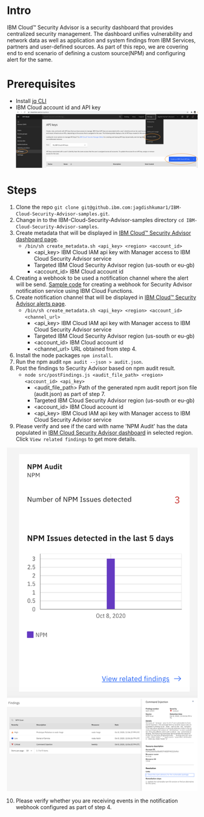 # Intro
IBM Cloud™ Security Advisor is a security dashboard that provides centralized security management. The dashboard unifies vulnerability and network data as well as application and system findings from IBM Services, partners and user-defined sources.
As part of this repo, we are covering end to end scenario of defining a custom source(NPM) and configuring alert for the same.


# Prerequisites
- Install [jq CLI](https://stedolan.github.io/jq/download/)
- IBM Cloud account id and API key 
![IBM Cloud API Key](https://github.com/jagdishkumar1/IBM-Cloud-Security-Advisor-samples/blob/master/images/ibm_cloud.png)

# Steps
1. Clone the repo `git clone git@github.ibm.com:jagdishkumar1/IBM-Cloud-Security-Advisor-samples.git`.
2. Change in to the IBM-Cloud-Security-Advisor-samples directory `cd IBM-Cloud-Security-Advisor-samples`.
3. Create metadata that will be displayed in [IBM Cloud™ Security Advisor dashboard page](https://cloud.ibm.com/security-advisor#/dashboard).
    - `/bin/sh create_metadata.sh <api_key> <region> <account_id>`
        - <api_key> IBM Cloud IAM api key with Manager access to IBM Cloud Security Advisor service
        - <region> Targeted IBM Cloud Security Advisor region (us-south or eu-gb)
        - <account_id> IBM Cloud account id
4. Creating a webhook to be used a notification channel where the alert will be send. [Sample code](https://github.com/ibm-cloud-security/security-advisor-notification-webhook) for creating a webhook for Security Advisor notification service using IBM Cloud Functions.
5. Create notification channel that will be displayed in [IBM Cloud™ Security Advisor alerts page](https://cloud.ibm.com/security-advisor#/notifications).
    - `/bin/sh create_metadata.sh <api_key> <region> <account_id> <channel_url>`
        - <api_key> IBM Cloud IAM api key with Manager access to IBM Cloud Security Advisor service
        - <region> Targeted IBM Cloud Security Advisor region (us-south or eu-gb)
        - <account_id> IBM Cloud account id
        - <channel_url> URL obtained from step 4.
6. Install the node packages `npm install`.
7. Run the npm audit `npm audit --json > audit.json`.
8. Post the findings to Security Advisor based on npm audit result.
    - `node src/postFindings.js <audit_file_path> <region> <account_id> <api_key>`
        - <audit_file_path> Path of the generated npm audit report json file (audit.json) as part of step 7.
        - <region> Targeted IBM Cloud Security Advisor region (us-south or eu-gb)
        - <account_id> IBM Cloud account id
        - <api_key> IBM Cloud IAM api key with Manager access to IBM Cloud Security Advisor service
9. Please verify and see if the card with name 'NPM Audit' has the data populated in [IBM Cloud Security Advisor dashboard](https://cloud.ibm.com/security-advisor#/dashboard) in selected region. Click `View related findings` to get more details.

![IBM Cloud Security Advisor card](https://github.com/jagdishkumar1/IBM-Cloud-Security-Advisor-samples/blob/master/images/card.png)
![IBM Cloud Security Advisor finding](https://github.com/jagdishkumar1/IBM-Cloud-Security-Advisor-samples/blob/master/images/finding.png)

10. Please verify whether you are receiving events in the notification webhook configured as part of step 4.
